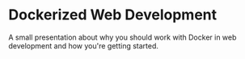 # Dockerized Web Development

A small presentation about why you should work with Docker in web development and how you're getting started.